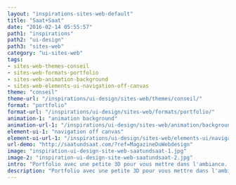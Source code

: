```yaml
---
layout: "inspirations-sites-web-default"
title: "Saat+Saat"
date: "2016-02-14 05:55:57"
path1: "inspirations"
path2: "ui-design"
path3: "sites-web"
category: "ui-sites-web"
tags:
- sites-web-themes-conseil
- sites-web-formats-portfolio
- sites-web-animation-background
- sites-web-elements-ui-navigation-off-canvas
theme: "conseil"
theme-url: "/inspirations/ui-design/sites-web/themes/conseil/"
format: "portfolio"
format-url: "/inspirations/ui-design/sites-web/formats/portfolio/"
animation-1: "animation background"
animation-url-1: "/inspirations/ui-design/sites-web/animation/background/"
element-ui-1: "navigation off canvas"
element-ui-url-1: "/inspirations/ui-design/sites-web/elements-ui/navigation-off-canvas/"
url-demo: "http://saatundsaat.com/?ref=MagazineDuWebdesign"
image: "inspiration-ui-design-site-web-saatundsaat-1.jpg"
image-2: "inspiration-ui-design-site-web-saatundsaat-2.jpg"
intro: "Portfolio avec une petite 3D pour vous mettre dans l'ambiance. C'est propre mais ça manque d'appel à l'action."
description: "Portfolio avec une petite 3D pour vous mettre dans l'ambiance. C'est propre."
---
```

